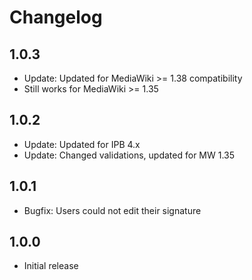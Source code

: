 # Changelog

## 1.0.3
* Update: Updated for MediaWiki >= 1.38 compatibility
* Still works for MediaWiki >= 1.35

## 1.0.2
* Update: Updated for IPB 4.x
* Update: Changed validations, updated for MW 1.35

## 1.0.1
* Bugfix: Users could not edit their signature

## 1.0.0

* Initial release